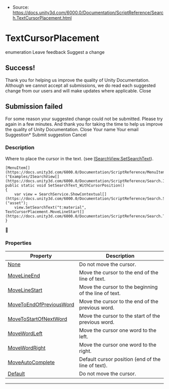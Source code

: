 * Source: https://docs.unity3d.com/6000.0/Documentation/ScriptReference/Search.TextCursorPlacement.html

# TextCursorPlacement
enumeration
Leave feedback
Suggest a change
## Success!
Thank you for helping us improve the quality of Unity Documentation. Although we cannot accept all submissions, we do read each suggested change from our users and will make updates where applicable.
Close
## Submission failed
For some reason your suggested change could not be submitted. Please <a>try again</a> in a few minutes. And thank you for taking the time to help us improve the quality of Unity Documentation.
Close
Your name Your email Suggestion* Submit suggestion
Cancel
### Description
Where to place the cursor in the text. (see [ISearchView.SetSearchText](https://docs.unity3d.com/6000.0/Documentation/ScriptReference/Search.ISearchView.SetSearchText.html)).
```
[MenuItem[](https://docs.unity3d.com/6000.0/Documentation/ScriptReference/MenuItem.html)("Examples/ISearchView[](https://docs.unity3d.com/6000.0/Documentation/ScriptReference/Search.ISearchView.html)/SetSearchText_WithCursorPosition")]
public static void SetSearchText_WithCursorPosition()
{
    var view = SearchService.ShowContextual[](https://docs.unity3d.com/6000.0/Documentation/ScriptReference/Search.SearchService.ShowContextual.html)("asset");
    view.SetSearchText("t:material", TextCursorPlacement.MoveLineStart[](https://docs.unity3d.com/6000.0/Documentation/ScriptReference/Search.TextCursorPlacement.MoveLineStart.html));
}

```

### Properties
Property | Description  
---|---  
[None](https://docs.unity3d.com/6000.0/Documentation/ScriptReference/Search.TextCursorPlacement.None.html) | Do not move the cursor.  
[MoveLineEnd](https://docs.unity3d.com/6000.0/Documentation/ScriptReference/Search.TextCursorPlacement.MoveLineEnd.html) | Move the cursor to the end of the line of text.  
[MoveLineStart](https://docs.unity3d.com/6000.0/Documentation/ScriptReference/Search.TextCursorPlacement.MoveLineStart.html) | Move the cursor to the beginning of the line of text.  
[MoveToEndOfPreviousWord](https://docs.unity3d.com/6000.0/Documentation/ScriptReference/Search.TextCursorPlacement.MoveToEndOfPreviousWord.html) | Move the cursor to the end of the previous word.  
[MoveToStartOfNextWord](https://docs.unity3d.com/6000.0/Documentation/ScriptReference/Search.TextCursorPlacement.MoveToStartOfNextWord.html) | Move the cursor to the start of the previous word.  
[MoveWordLeft](https://docs.unity3d.com/6000.0/Documentation/ScriptReference/Search.TextCursorPlacement.MoveWordLeft.html) | Move the cursor one word to the left.  
[MoveWordRight](https://docs.unity3d.com/6000.0/Documentation/ScriptReference/Search.TextCursorPlacement.MoveWordRight.html) | Move the cursor one word to the right.  
[MoveAutoComplete](https://docs.unity3d.com/6000.0/Documentation/ScriptReference/Search.TextCursorPlacement.MoveAutoComplete.html) | Default cursor position (end of the line of text).  
[Default](https://docs.unity3d.com/6000.0/Documentation/ScriptReference/Search.TextCursorPlacement.Default.html) | Do not move the cursor.  
* * *
